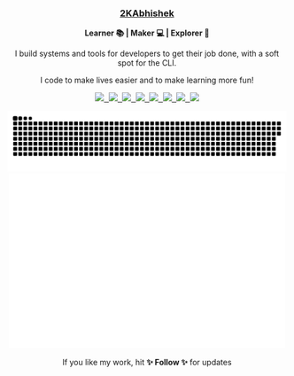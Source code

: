<div align="center">
    <h3> <a href="https://2kabhishek.github.io/links" target="_blank">2KAbhishek </a> </h3>
    <p> <b> Learner 📚 | Maker 💻 | Explorer 🔎 </b> </p>
    <p> I build systems and tools for developers to get their job done, with a soft spot for the CLI.</p>
    <p> I code to make lives easier and to make learning more fun! </p>
    <p align="center">
        <kbd>
            <a href="mailto:iam2kabhishek@gmail.com" target="_blank" title="Mail">
                <img src="https://img.shields.io/badge/-Mail-ff4500?style=flat&logo=gmail&logoColor=white" />
            </a>
            <a href="https://2kabhishek.github.io/projects" target="_blank" title="Blog"><img
                    src="https://img.shields.io/badge/-Projects-3a3a3a?style=flat&logo=github&logoColor=white" />
            </a>
            <a href="https://2kabhishek.github.io/blog" target="_blank" title="Blog"><img
                    src="https://img.shields.io/badge/-Blog-ff8800?style=flat&logo=blogger&logoColor=white" />
            </a>
            <a href="https://twitter.com/2kabhishek" target="_blank" title="Twitter - 2KAbhishek">
                <img src="https://img.shields.io/badge/-2KAbhishek-00acee?style=flat&logo=Twitter&logoColor=white" />
            </a>
            <a href="https://www.linkedin.com/in/2kabhishek" target="_blank" title="LinkedIn - 2KAbhishek">
                <img src="https://img.shields.io/badge/-2KAbhishek-0072b1?style=flat&logo=Linkedin&logoColor=white" />
            </a>
            <a href="https://www.instagram.com/iam2KAbhishek" target="_blank" title="Instagram - iam2KAbhishek">
                <img src="https://img.shields.io/badge/-iam2kabhishek-d8226b?style=flat&logo=instagram&logoColor=white" />
            </a>
            <a href="https://youtube.com/c/2KAbhishek" target="_blank" title="YouTube - 2KAbhishek">
                <img src="https://img.shields.io/badge/-2KAbhishek-ff0000?style=flat&logo=youtube&logoColor=white" />
            </a>
            <a href="https://2kabhishek.github.io/links" target="_blank" title="More Links">
                <img src="https://img.shields.io/badge/-More-09b43a?style=flat&logo=linkfire&logoColor=white" />
            </a>
        </kbd>
    </p>
    <a href="https://2kabhishek.github.io/projects" target="_blank" title="Snake eats commits!">
        <img width="700" src="https://raw.githubusercontent.com/2KAbhishek/2KAbhishek/master/assets/gen/snake.svg" />
    </a>
    <a href="https://2kabhishek.github.io/projects" target="_blank" title="GitHub metrics!">
        <img width="500" src="https://raw.githubusercontent.com/2KAbhishek/2KAbhishek/master/assets/gen/metrics.svg" />
    </a>
    <p> If you like my work, hit <b>✨ Follow ✨</b> for updates </p>
</div>
